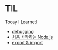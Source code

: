 # TIL
Today I Learned



- [debugging](https://github.com/skawnkk/TIL/blob/main/debugging.md)
- [처음 시작하는 Node.js](https://github.com/skawnkk/TIL/blob/main/startNodeJS.md)  
- [export & import](https://blog.naver.com/namju1v/222195372015)
